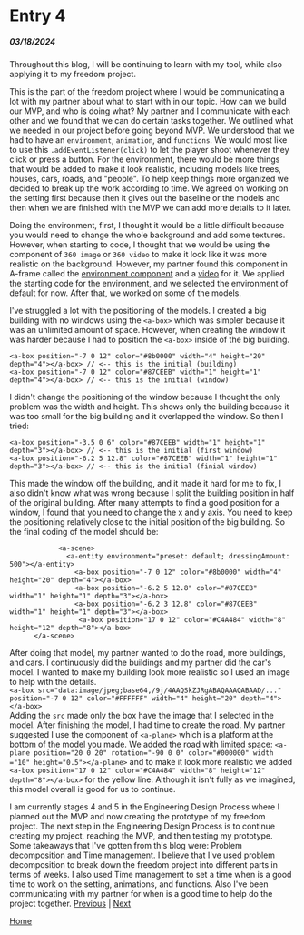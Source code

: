 # Entry 4
##### 03/18/2024

Throughout this blog, I will be continuing to learn with my tool, while also applying it to my freedom project.

This is the part of the freedom project where I would be communicating a lot with my partner about what to start with in our topic. How can we build our MVP, and who is doing what? My partner and I communicate with each other and we found that we can do certain tasks together. We outlined what we needed in our project before going beyond MVP. We understood that we had to have an `environment`, `animation`, and `functions`. We would most like to use this `.addEventListener(click)` to let the player shoot whenever they click or press a button. For the environment, there would be more things that would be added to make it look realistic, including models like trees, houses, cars, roads, and "people". To help keep things more organized we decided to break up the work according to time. We agreed on working on the setting first because then it gives out the baseline or the models and then when we are finished with the MVP we can add more details to it later. 

Doing the environment, first, I thought it would be a little difficult because you would need to change the whole background and add some textures. However, when starting to code, I thought that we would be using the component of `360 image` or `360 video` to make it look like it was more realistic on the background. However, my partner found this component in A-frame called the [environment component](https://github.com/supermedium/aframe-environment-component) and a [video](https://www.youtube.com/watch?v=K_1RdCVuu98) for it. We applied the starting code for the environment, and we selected the environment of default for now. After that, we worked on some of the models. 

I've struggled a lot with the positioning of the models. I created a big building with no windows using the `<a-box>` which was simpler because it was an unlimited amount of space. However, when creating the window it was harder because I had to position the `<a-box>` inside of the big building. 
```
<a-box position="-7 0 12" color="#8b0000" width="4" height="20" depth="4"></a-box> // <-- this is the initial (building)
<a-box position="-7 0 12" color="#87CEEB" width="1" height="1" depth="4"></a-box> // <-- this is the initial (window)
```
I didn't change the positioning of the window because I thought the only problem was the width and height. This shows only the building because it was too small for the big building and it overlapped the window. So then I tried:
```
<a-box position="-3.5 0 6" color="#87CEEB" width="1" height="1" depth="3"></a-box> // <-- this is the initial (first window)
<a-box position="-6.2 5 12.8" color="#87CEEB" width="1" height="1" depth="3"></a-box> // <-- this is the initial (finial window)
```
This made the window off the building, and it made it hard for me to fix, I also didn't know what was wrong because I split the building position in half of the original building. After many attempts to find a good position for a window, I found that you need to change the x and y axis. You need to keep the positioning relatively close to the initial position of the big building. So the final coding of the model should be:
```
            <a-scene>
              <a-entity environment="preset: default; dressingAmount: 500"></a-entity>
                <a-box position="-7 0 12" color="#8b0000" width="4" height="20" depth="4"></a-box>
                <a-box position="-6.2 5 12.8" color="#87CEEB" width="1" height="1" depth="3"></a-box>
                <a-box position="-6.2 3 12.8" color="#87CEEB" width="1" height="1" depth="3"></a-box>
                 <a-box position="17 0 12" color="#C4A484" width="8" height="12" depth="8"></a-box>
      </a-scene>
```

After doing that model, my partner wanted to do the road, more buildings, and cars. I continuously did the buildings and my partner did the car's model. I wanted to make my building look more realistic so I used an image to help with the details.  
`<a-box src="data:image/jpeg;base64,/9j/4AAQSkZJRgABAQAAAQABAAD/..." position="-7 0 12" color="#FFFFFF" width="4" height="20" depth="4"></a-box>`  
Adding the `src` made only the box have the image that I selected in the model. After finishing the model, I had time to create the road. My partner suggested I use the component of `<a-plane>` which is a platform at the bottom of the model you made. We added the road with limited space: `<a-plane position="20 0 20" rotation="-90 0 0" color="#000000" width ="10" height="0.5"></a-plane>` and to make it look more realistic we added `<a-box position="17 0 12" color="#C4A484" width="8" height="12" depth="8"></a-box>` for the yellow line. Although it isn't fully as we imagined, this  model overall is good for us to continue. 

I am currently stages 4 and 5 in the Engineering Design Process where I planned out the MVP and now creating the prototype of my freedom project. The next step in the Engineering Design Process is to continue creating my project, reaching the MVP, and then testing my prototype. Some takeaways that I've gotten from this blog were: Problem decomposition and Time management. I believe that I've used problem decomposition to break down the freedom project into different parts in terms of weeks. I also used Time management to set a time when is a good time to work on the setting, animations, and functions. Also I've been communicating with my partner for when is a good time to help do the project together. 
[Previous](entry03.md) | [Next](entry05.md)

[Home](../README.md)
